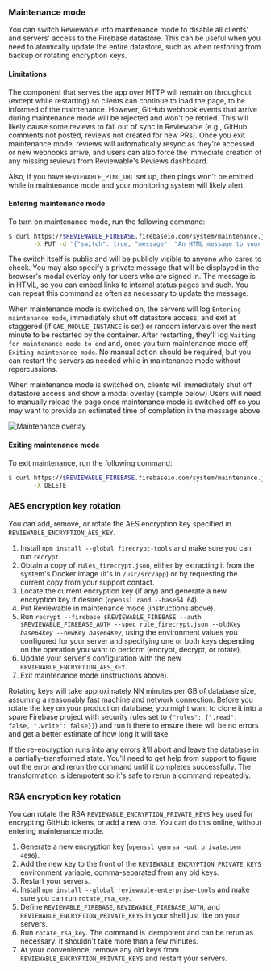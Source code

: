 ### Maintenance mode

You can switch Reviewable into maintenance mode to disable all clients' and servers' access to the Firebase datastore.  This can be useful when you need to atomically update the entire datastore, such as when restoring from backup or rotating encryption keys.

#### Limitations

The component that serves the app over HTTP will remain on throughout (except while restarting) so clients can continue to load the page, to be informed of the maintenance.  However, GitHub webhook events that arrive during maintenance mode will be rejected and won't be retried.  This will likely cause some reviews to fall out of sync in Reviewable (e.g., GitHub comments not posted, reviews not created for new PRs).  Once you exit maintenance mode, reviews will automatically resync as they're accessed or new webhooks arrive, and users can also force the immediate creation of any missing reviews from Reviewable's Reviews dashboard.

Also, if you have `REVIEWABLE_PING_URL` set up, then pings won't be emitted while in maintenance mode and your monitoring system will likely alert.

#### Entering maintenance mode

To turn on maintenance mode, run the following command:

```bash
$ curl https://$REVIEWABLE_FIREBASE.firebaseio.com/system/maintenance.json?auth=$REVIEWABLE_FIREBASE_AUTH \
       -X PUT -d '{"switch": true, "message": "An HTML message to your users."}'
```

The switch itself is public and will be publicly visible to anyone who cares to check.  You may also specify a private message that will be displayed in the browser's modal overlay only for users who are signed in.  The message is in HTML, so you can embed links to internal status pages and such.  You can repeat this command as often as necessary to update the message.

When maintenance mode is switched on, the servers will log `Entering maintenance mode`, immediately shut off datastore access, and exit at staggered (if `GAE_MODULE_INSTANCE` is set) or random intervals over the next minute to be restarted by the container.  After restarting, they'll log `Waiting for maintenance mode to end` and, once you turn maintenance mode off, `Exiting maintenance mode`.  No manual action should be required, but you can restart the servers as needed while in maintenance mode without repercussions.

When maintenance mode is switched on, clients will immediately shut off datastore access and show a modal overlay (sample below)  Users will need to manually reload the page once maintenance mode is switched off so you may want to provide an estimated time of completion in the message above.

![Maintenance overlay](https://raw.githubusercontent.com/Reviewable/Reviewable/master/enterprise/maintenance.png)

#### Exiting maintenance mode

To exit maintenance, run the following command:

```bash
$ curl https://$REVIEWABLE_FIREBASE.firebaseio.com/system/maintenance.json?auth=$REVIEWABLE_FIREBASE_AUTH \
       -X DELETE
```

### AES encryption key rotation

You can add, remove, or rotate the AES encryption key specified in `REVIEWABLE_ENCRYPTION_AES_KEY`.

1. Install `npm install --global firecrypt-tools` and make sure you can run `recrypt`.
2. Obtain a copy of `rules_firecrypt.json`, either by extracting it from the system's Docker image (it's in `/usr/src/app`) or by requesting the current copy from your support contact.
3. Locate the current encryption key (if any) and generate a new encryption key if desired (`openssl rand --base64 64`).
4. Put Reviewable in maintenance mode (instructions above).
5. Run <code>recrypt --firebase $REVIEWABLE_FIREBASE --auth $REVIEWABLE_FIREBASE_AUTH --spec rule_firecrypt.json --oldKey <i>base64key</i> --newKey <i>base64Key</i></code>, using the environment values you configured for your server and specifying one or both keys depending on the operation you want to perform (encrypt, decrypt, or rotate).
6. Update your server's configuration with the new `REVIEWABLE_ENCRYPTION_AES_KEY`.
7. Exit maintenance mode (instructions above).

Rotating keys will take approximately NN minutes per GB of database size, assuming a reasonably fast machine and network connection.  Before you rotate the key on your production database, you might want to clone it into a spare Firebase project with security rules set to `{"rules": {".read": false, ".write": false}}`) and run it there to ensure there will be no errors and get a better estimate of how long it will take.

If the re-encryption runs into any errors it'll abort and leave the database in a partially-transformed state.  You'll need to get help from support to figure out the error and rerun the command until it completes successfully.  The transformation is idempotent so it's safe to rerun a command repeatedly.

### RSA encryption key rotation

You can rotate the RSA `REVIEWABLE_ENCRYPTION_PRIVATE_KEYS` key used for encrypting GitHub tokens, or add a new one.  You can do this online, without entering maintenance mode.

1. Generate a new encryption key (`openssl genrsa -out private.pem 4096`).
2. Add the new key to the front of the `REVIEWABLE_ENCRYPTION_PRIVATE_KEYS` environment variable, comma-separated from any old keys.
3. Restart your servers.
4. Install `npm install --global reviewable-enterprise-tools` and make sure you can run `rotate_rsa_key`.
5. Define `REVIEWABLE_FIREBASE`, `REVIEWABLE_FIREBASE_AUTH`, and `REVIEWABLE_ENCRYPTION_PRIVATE_KEYS` in your shell just like on your servers.
6. Run `rotate_rsa_key`.  The command is idempotent and can be rerun as necessary.  It shouldn't take more than a few minutes.
7. At your convenience, remove any old keys from `REVIEWABLE_ENCRYPTION_PRIVATE_KEYS` and restart your servers.
